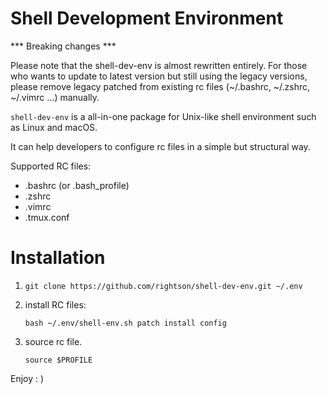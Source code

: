 Shell Development Environment
===================

*** Breaking changes ***

Please note that the shell-dev-env is almost rewritten entirely.
For those who wants to update to latest version but still using the legacy versions,
please remove legacy patched from existing rc files (~/.bashrc, ~/.zshrc, ~/.vimrc ...) manually.


`shell-dev-env` is a all-in-one package for Unix-like shell environment such as Linux and macOS.

It can help developers to configure rc files in a simple but structural way.

Supported RC files:
   - .bashrc (or .bash_profile)
   - .zshrc
   - .vimrc
   - .tmux.conf 

Installation
===================

1. `git clone https://github.com/rightson/shell-dev-env.git ~/.env`

2.  install RC files:

	`bash ~/.env/shell-env.sh patch install config`
	
3. source rc file. 

	`source $PROFILE`

Enjoy : )

